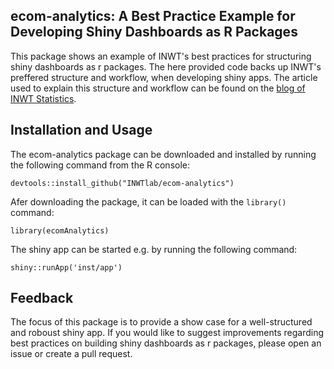 ## ecom-analytics: A Best Practice Example for Developing Shiny Dashboards as R Packages

This package shows an example of INWT's best practices for structuring shiny dashboards as r packages. 
The here provided code backs up INWT's preffered structure and workflow, when developing shiny apps. 
The article used to explain this structure and workflow can be found on the [blog of INWT Statistics](https://www.inwt-statistics.de/blog-artikel-lesen/best-practices-entwicklung-robuster-shiny-dashboards-als-r-pakete.html).

## Installation and Usage

The ecom-analytics package can be downloaded and installed by running the following
command from the R console:

```
devtools::install_github("INWTlab/ecom-analytics")
```

Afer downloading the package, it can be loaded with the `library()` command:

```
library(ecomAnalytics)
```

The shiny app can be started e.g. by running the following command:

```
shiny::runApp('inst/app')
```


## Feedback

The focus of this package is to provide a show case for a well-structured and roboust shiny app. 
If you would like to suggest improvements regarding best practices on building shiny dashboards as r packages, please open an issue or create a pull request. 
